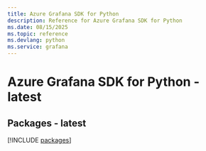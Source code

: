 ```yaml
---
title: Azure Grafana SDK for Python
description: Reference for Azure Grafana SDK for Python
ms.date: 08/15/2025
ms.topic: reference
ms.devlang: python
ms.service: grafana
---
```

# Azure Grafana SDK for Python - latest
## Packages - latest
[!INCLUDE [packages](grafana-index.md)]